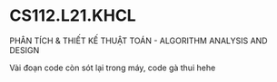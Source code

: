 # CS112.L21.KHCL
PHÂN TÍCH &amp; THIẾT KẾ THUẬT TOÁN - ALGORITHM ANALYSIS AND DESIGN


Vài đoạn code còn sót lại trong máy, code gà thui hehe
